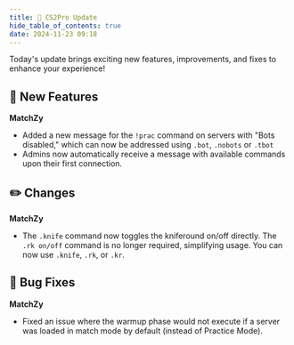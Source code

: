 ```yaml
---
title: 🚀 CS2Pro Update
hide_table_of_contents: true
date: 2024-11-23 09:18
---
```


Today's update brings exciting new features, improvements, and fixes to enhance your experience!<br/>

## 🚀 New Features
**MatchZy**
- Added a new message for the `!prac` command on servers with "Bots disabled," which can now be addressed using `.bot`, `.nobots` or `.tbot`
- Admins now automatically receive a message with available commands upon their first connection.

## ✏️ Changes
**MatchZy**
- The `.knife` command now toggles the kniferound on/off directly. The `.rk on/off` command is no longer required, simplifying usage. You can now use `.knife`, `.rk`, or `.kr`.

## 🐛 Bug Fixes
**MatchZy**
- Fixed an issue where the warmup phase would not execute if a server was loaded in match mode by default (instead of Practice Mode).
